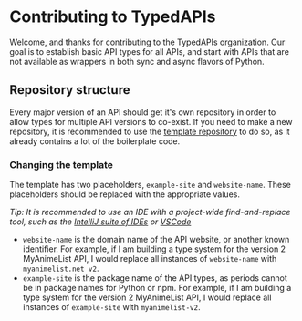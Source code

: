 # Contributing to TypedAPIs

Welcome, and thanks for contributing to the TypedAPIs organization. Our goal is to establish basic API types for all APIs, and start with APIs that are not available as wrappers in both sync and async flavors of Python. 

## Repository structure

Every major version of an API should get it's own repository in order to allow types for multiple API versions to co-exist. If you need to make a new repository, it is recommended to use the [template repository](https://github.com/TypedAPIs/template) to do so, as it already contains a lot of the boilerplate code.

### Changing the template

The template has two placeholders, `example-site` and `website-name`. These placeholders should be replaced with the appropriate values.

_Tip: It is recommended to use an IDE with a project-wide find-and-replace tool, such as the [IntelliJ suite of IDEs](https://www.jetbrains.com/idea/) or [VSCode](https://code.visualstudio.com/)_

* `website-name` is the domain name of the API website, or another known identifier. For example, if I am building a type system for the version 2 MyAnimeList API, I would replace all instances of `website-name` with `myanimelist.net v2`.
* `example-site` is the package name of the API types, as periods cannot be in package names for Python or npm. For example, if I am building a type system for the version 2 MyAnimeList API, I would replace all instances of `example-site` with `myanimelist-v2`.
